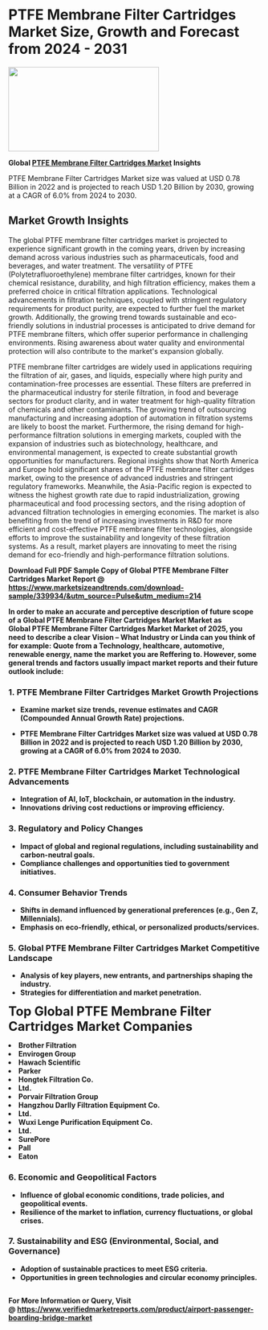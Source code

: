 <H1>PTFE Membrane Filter Cartridges Market Size, Growth and Forecast from 2024 - 2031</H1><img class="aligncenter size-medium wp-image-584254" src="https://thirdeyenews.in/wp-content/uploads/2024/09/Global-Market-Research-300x168.jpeg" alt="" width="300" height="168" /><p><strong>Global&nbsp;<a href="https://www.marketsizeandtrends.com/download-sample/339934/&amp;utm_source=Pulse&amp;utm_medium=214">PTFE Membrane Filter Cartridges Market</a> Insights</strong></p><p>PTFE Membrane Filter Cartridges Market size was valued at USD 0.78 Billion in 2022 and is projected to reach USD 1.20 Billion by 2030, growing at a CAGR of 6.0% from 2024 to 2030.</p><p><h2>Market Growth Insights</h2> <p>The global PTFE membrane filter cartridges market is projected to experience significant growth in the coming years, driven by increasing demand across various industries such as pharmaceuticals, food and beverages, and water treatment. The versatility of PTFE (Polytetrafluoroethylene) membrane filter cartridges, known for their chemical resistance, durability, and high filtration efficiency, makes them a preferred choice in critical filtration applications. Technological advancements in filtration techniques, coupled with stringent regulatory requirements for product purity, are expected to further fuel the market growth. Additionally, the growing trend towards sustainable and eco-friendly solutions in industrial processes is anticipated to drive demand for PTFE membrane filters, which offer superior performance in challenging environments. Rising awareness about water quality and environmental protection will also contribute to the market's expansion globally.</p> <p><strong></strong></p> <p>PTFE membrane filter cartridges are widely used in applications requiring the filtration of air, gases, and liquids, especially where high purity and contamination-free processes are essential. These filters are preferred in the pharmaceutical industry for sterile filtration, in food and beverage sectors for product clarity, and in water treatment for high-quality filtration of chemicals and other contaminants. The growing trend of outsourcing manufacturing and increasing adoption of automation in filtration systems are likely to boost the market. Furthermore, the rising demand for high-performance filtration solutions in emerging markets, coupled with the expansion of industries such as biotechnology, healthcare, and environmental management, is expected to create substantial growth opportunities for manufacturers. Regional insights show that North America and Europe hold significant shares of the PTFE membrane filter cartridges market, owing to the presence of advanced industries and stringent regulatory frameworks. Meanwhile, the Asia-Pacific region is expected to witness the highest growth rate due to rapid industrialization, growing pharmaceutical and food processing sectors, and the rising adoption of advanced filtration technologies in emerging economies. The market is also benefiting from the trend of increasing investments in R&D for more efficient and cost-effective PTFE membrane filter technologies, alongside efforts to improve the sustainability and longevity of these filtration systems. As a result, market players are innovating to meet the rising demand for eco-friendly and high-performance filtration solutions.</p> <p><strong></p><p><span class=""><strong>Download Full PDF Sample Copy of Global PTFE Membrane Filter Cartridges Market Report</strong> @ <a href="https://www.marketsizeandtrends.com/download-sample/339934/&amp;utm_source=Pulse&amp;utm_medium=214" target="_blank">https://www.marketsizeandtrends.com/download-sample/339934/&amp;utm_source=Pulse&amp;utm_medium=214</a></span></p><p>In order to make an accurate and perceptive description of future scope of a Global&nbsp;PTFE Membrane Filter Cartridges Market Market as Global&nbsp;PTFE Membrane Filter Cartridges Market Market of 2025, you need to describe a clear Vision &ndash; What Industry or Linda can you think of for example: Quote from a Technology, healthcare, automotive, renewable energy, name the market you are Reffering to. However, some general trends and factors usually impact market reports and their future outlook include:</p><h3>1.&nbsp;<strong>PTFE Membrane Filter Cartridges Market Growth Projections</strong></h3><ul><li>Examine market size trends, revenue estimates and CAGR (Compounded Annual Growth Rate) projections.</li><li><p>PTFE Membrane Filter Cartridges Market size was valued at USD 0.78 Billion in 2022 and is projected to reach USD 1.20 Billion by 2030, growing at a CAGR of 6.0% from 2024 to 2030.</p></li></ul><h3>2.&nbsp;<strong>PTFE Membrane Filter Cartridges Market Technological Advancements</strong></h3><ul><li>Integration of AI, IoT, blockchain, or automation in the industry.</li><li>Innovations driving cost reductions or improving efficiency.</li></ul><h3>3.&nbsp;<strong>Regulatory and Policy Changes</strong></h3><ul><li>Impact of global and regional regulations, including sustainability and carbon-neutral goals.</li><li>Compliance challenges and opportunities tied to government initiatives.</li></ul><h3>4.&nbsp;<strong>Consumer Behavior Trends</strong></h3><ul><li>Shifts in demand influenced by generational preferences (e.g., Gen Z, Millennials).</li><li>Emphasis on eco-friendly, ethical, or personalized products/services.</li></ul><h3>5.&nbsp;<strong>Global PTFE Membrane Filter Cartridges Market Competitive Landscape</strong></h3><ul><li>Analysis of key players, new entrants, and partnerships shaping the industry.</li><li>Strategies for differentiation and market penetration.</li></ul><p data-pm-slice="1 1 []"><span style="color: inherit; font-family: inherit; font-size: 25px;">Top Global PTFE Membrane Filter Cartridges Market Companies</span></p><div class="" data-test-id=""><p><li>Brother Filtration</li><li> Envirogen Group</li><li> Hawach Scientific</li><li> Parker</li><li> Hongtek Filtration Co.</li><li> Ltd.</li><li> Porvair Filtration Group</li><li> Hangzhou Darlly Filtration Equipment Co.</li><li>Ltd.</li><li> Wuxi Lenge Purification Equipment Co.</li><li> Ltd.</li><li> SurePore</li><li> Pall</li><li> Eaton</li></p></div><h3>6.&nbsp;<strong>Economic and Geopolitical Factors</strong></h3><ul><li>Influence of global economic conditions, trade policies, and geopolitical events.</li><li>Resilience of the market to inflation, currency fluctuations, or global crises.</li></ul><h3>7.&nbsp;<strong>Sustainability and ESG (Environmental, Social, and Governance)</strong></h3><ul><li>Adoption of sustainable practices to meet ESG criteria.</li><li>Opportunities in green technologies and circular economy principles.</li></ul><h2><strong style="font-size: 14px;">For More Information or Query, Visit @&nbsp;</strong><a style="background-color: #ffffff; font-size: 14px;" href="https://www.marketsizeandtrends.com/report/ptfe-membrane-filter-cartridges-market/" target="_blank">https://www.verifiedmarketreports.com/product/airport-passenger-boarding-bridge-market</a></h2>

